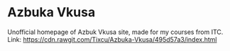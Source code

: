 # Azbuka Vkusa
Unofficial homepage of Azbuk Vkusa site, made for my courses from ITC.
<br/>Link: https://cdn.rawgit.com/Tixcu/Azbuka-Vkusa/495d57a3/index.html
